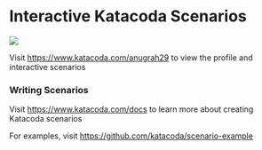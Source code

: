 # Interactive Katacoda Scenarios

[![](http://shields.katacoda.com/katacoda/anugrah29/count.svg)](https://www.katacoda.com/anugrah29 "Get your profile on Katacoda.com")

Visit https://www.katacoda.com/anugrah29 to view the profile and interactive scenarios

### Writing Scenarios
Visit https://www.katacoda.com/docs to learn more about creating Katacoda scenarios

For examples, visit https://github.com/katacoda/scenario-example
